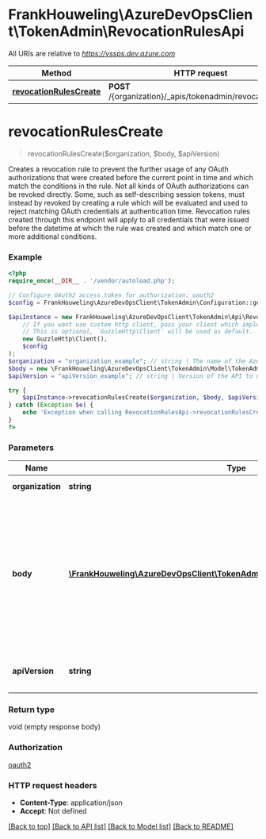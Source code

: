 # FrankHouweling\AzureDevOpsClient\TokenAdmin\RevocationRulesApi

All URIs are relative to *https://vssps.dev.azure.com*

Method | HTTP request | Description
------------- | ------------- | -------------
[**revocationRulesCreate**](RevocationRulesApi.md#revocationRulesCreate) | **POST** /{organization}/_apis/tokenadmin/revocationrules | 


# **revocationRulesCreate**
> revocationRulesCreate($organization, $body, $apiVersion)



Creates a revocation rule to prevent the further usage of any OAuth authorizations that were created before the current point in time and which match the conditions in the rule.  Not all kinds of OAuth authorizations can be revoked directly. Some, such as self-describing session tokens, must instead by revoked by creating a rule which will be evaluated and used to reject matching OAuth credentials at authentication time. Revocation rules created through this endpoint will apply to all credentials that were issued before the datetime at which the rule was created and which match one or more additional conditions.

### Example
```php
<?php
require_once(__DIR__ . '/vendor/autoload.php');

// Configure OAuth2 access token for authorization: oauth2
$config = FrankHouweling\AzureDevOpsClient\TokenAdmin\Configuration::getDefaultConfiguration()->setAccessToken('YOUR_ACCESS_TOKEN');

$apiInstance = new FrankHouweling\AzureDevOpsClient\TokenAdmin\Api\RevocationRulesApi(
    // If you want use custom http client, pass your client which implements `GuzzleHttp\ClientInterface`.
    // This is optional, `GuzzleHttp\Client` will be used as default.
    new GuzzleHttp\Client(),
    $config
);
$organization = "organization_example"; // string | The name of the Azure DevOps organization.
$body = new \FrankHouweling\AzureDevOpsClient\TokenAdmin\Model\TokenAdminRevocationRule(); // \FrankHouweling\AzureDevOpsClient\TokenAdmin\Model\TokenAdminRevocationRule | The revocation rule to create. The rule must specify a space-separated list of scopes, after which preexisting OAuth authorizations that match that any of the scopes will be rejected. For a list of all OAuth scopes supported by VSTS, see: https://docs.microsoft.com/en-us/vsts/integrate/get-started/authentication/oauth?view=vsts#scopes The rule may also specify the time before which to revoke tokens.
$apiVersion = "apiVersion_example"; // string | Version of the API to use.  This should be set to '6.0-preview.1' to use this version of the api.

try {
    $apiInstance->revocationRulesCreate($organization, $body, $apiVersion);
} catch (Exception $e) {
    echo 'Exception when calling RevocationRulesApi->revocationRulesCreate: ', $e->getMessage(), PHP_EOL;
}
?>
```

### Parameters

Name | Type | Description  | Notes
------------- | ------------- | ------------- | -------------
 **organization** | **string**| The name of the Azure DevOps organization. |
 **body** | [**\FrankHouweling\AzureDevOpsClient\TokenAdmin\Model\TokenAdminRevocationRule**](../Model/TokenAdminRevocationRule.md)| The revocation rule to create. The rule must specify a space-separated list of scopes, after which preexisting OAuth authorizations that match that any of the scopes will be rejected. For a list of all OAuth scopes supported by VSTS, see: https://docs.microsoft.com/en-us/vsts/integrate/get-started/authentication/oauth?view&#x3D;vsts#scopes The rule may also specify the time before which to revoke tokens. |
 **apiVersion** | **string**| Version of the API to use.  This should be set to &#39;6.0-preview.1&#39; to use this version of the api. |

### Return type

void (empty response body)

### Authorization

[oauth2](../../README.md#oauth2)

### HTTP request headers

 - **Content-Type**: application/json
 - **Accept**: Not defined

[[Back to top]](#) [[Back to API list]](../../README.md#documentation-for-api-endpoints) [[Back to Model list]](../../README.md#documentation-for-models) [[Back to README]](../../README.md)

